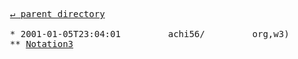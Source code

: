 <pre>
  <a href="../">&#x21b5; parent directory</a>
  
  * 2001-01-05T23:04:01&#x0009;&#x0009;achi56/&#x0009;&#x0009;org,w3)&#x0009;&#x0009;DesignIssues
  ** <a href="Notation3">Notation3</a>
</pre>
